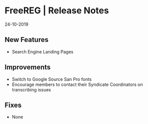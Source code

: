 __FreeREG | Release Notes__
  =======================
  24-10-2019

  __New Features__
  ----------------

  * Search Engine Landing Pages


  __Improvements__
  ----------------

  * Switch to Google Source San Pro fonts
  * Encourage members to contact their Syndicate Coordinators on transcribing issues


  __Fixes__
  ---------

  * None


